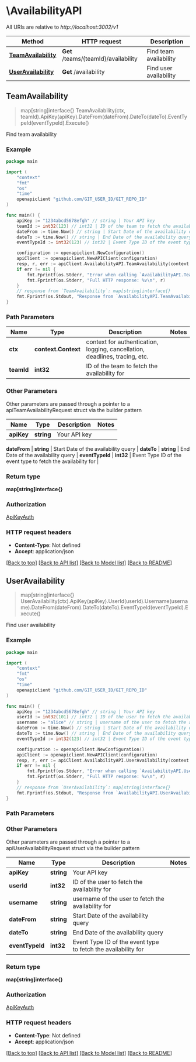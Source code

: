 # \AvailabilityAPI

All URIs are relative to *http://localhost:3002/v1*

Method | HTTP request | Description
------------- | ------------- | -------------
[**TeamAvailability**](AvailabilityAPI.md#TeamAvailability) | **Get** /teams/{teamId}/availability | Find team availability
[**UserAvailability**](AvailabilityAPI.md#UserAvailability) | **Get** /availability | Find user availability



## TeamAvailability

> map[string]interface{} TeamAvailability(ctx, teamId).ApiKey(apiKey).DateFrom(dateFrom).DateTo(dateTo).EventTypeId(eventTypeId).Execute()

Find team availability

### Example

```go
package main

import (
    "context"
    "fmt"
    "os"
    "time"
    openapiclient "github.com/GIT_USER_ID/GIT_REPO_ID"
)

func main() {
    apiKey := "1234abcd5678efgh" // string | Your API key
    teamId := int32(123) // int32 | ID of the team to fetch the availability for
    dateFrom := time.Now() // string | Start Date of the availability query (optional)
    dateTo := time.Now() // string | End Date of the availability query (optional)
    eventTypeId := int32(123) // int32 | Event Type ID of the event type to fetch the availability for (optional)

    configuration := openapiclient.NewConfiguration()
    apiClient := openapiclient.NewAPIClient(configuration)
    resp, r, err := apiClient.AvailabilityAPI.TeamAvailability(context.Background(), teamId).ApiKey(apiKey).DateFrom(dateFrom).DateTo(dateTo).EventTypeId(eventTypeId).Execute()
    if err != nil {
        fmt.Fprintf(os.Stderr, "Error when calling `AvailabilityAPI.TeamAvailability``: %v\n", err)
        fmt.Fprintf(os.Stderr, "Full HTTP response: %v\n", r)
    }
    // response from `TeamAvailability`: map[string]interface{}
    fmt.Fprintf(os.Stdout, "Response from `AvailabilityAPI.TeamAvailability`: %v\n", resp)
}
```

### Path Parameters


Name | Type | Description  | Notes
------------- | ------------- | ------------- | -------------
**ctx** | **context.Context** | context for authentication, logging, cancellation, deadlines, tracing, etc.
**teamId** | **int32** | ID of the team to fetch the availability for | 

### Other Parameters

Other parameters are passed through a pointer to a apiTeamAvailabilityRequest struct via the builder pattern


Name | Type | Description  | Notes
------------- | ------------- | ------------- | -------------
 **apiKey** | **string** | Your API key | 

 **dateFrom** | **string** | Start Date of the availability query | 
 **dateTo** | **string** | End Date of the availability query | 
 **eventTypeId** | **int32** | Event Type ID of the event type to fetch the availability for | 

### Return type

**map[string]interface{}**

### Authorization

[ApiKeyAuth](../README.md#ApiKeyAuth)

### HTTP request headers

- **Content-Type**: Not defined
- **Accept**: application/json

[[Back to top]](#) [[Back to API list]](../README.md#documentation-for-api-endpoints)
[[Back to Model list]](../README.md#documentation-for-models)
[[Back to README]](../README.md)


## UserAvailability

> map[string]interface{} UserAvailability(ctx).ApiKey(apiKey).UserId(userId).Username(username).DateFrom(dateFrom).DateTo(dateTo).EventTypeId(eventTypeId).Execute()

Find user availability

### Example

```go
package main

import (
    "context"
    "fmt"
    "os"
    "time"
    openapiclient "github.com/GIT_USER_ID/GIT_REPO_ID"
)

func main() {
    apiKey := "1234abcd5678efgh" // string | Your API key
    userId := int32(101) // int32 | ID of the user to fetch the availability for (optional)
    username := "alice" // string | username of the user to fetch the availability for (optional)
    dateFrom := time.Now() // string | Start Date of the availability query (optional)
    dateTo := time.Now() // string | End Date of the availability query (optional)
    eventTypeId := int32(123) // int32 | Event Type ID of the event type to fetch the availability for (optional)

    configuration := openapiclient.NewConfiguration()
    apiClient := openapiclient.NewAPIClient(configuration)
    resp, r, err := apiClient.AvailabilityAPI.UserAvailability(context.Background()).ApiKey(apiKey).UserId(userId).Username(username).DateFrom(dateFrom).DateTo(dateTo).EventTypeId(eventTypeId).Execute()
    if err != nil {
        fmt.Fprintf(os.Stderr, "Error when calling `AvailabilityAPI.UserAvailability``: %v\n", err)
        fmt.Fprintf(os.Stderr, "Full HTTP response: %v\n", r)
    }
    // response from `UserAvailability`: map[string]interface{}
    fmt.Fprintf(os.Stdout, "Response from `AvailabilityAPI.UserAvailability`: %v\n", resp)
}
```

### Path Parameters



### Other Parameters

Other parameters are passed through a pointer to a apiUserAvailabilityRequest struct via the builder pattern


Name | Type | Description  | Notes
------------- | ------------- | ------------- | -------------
 **apiKey** | **string** | Your API key | 
 **userId** | **int32** | ID of the user to fetch the availability for | 
 **username** | **string** | username of the user to fetch the availability for | 
 **dateFrom** | **string** | Start Date of the availability query | 
 **dateTo** | **string** | End Date of the availability query | 
 **eventTypeId** | **int32** | Event Type ID of the event type to fetch the availability for | 

### Return type

**map[string]interface{}**

### Authorization

[ApiKeyAuth](../README.md#ApiKeyAuth)

### HTTP request headers

- **Content-Type**: Not defined
- **Accept**: application/json

[[Back to top]](#) [[Back to API list]](../README.md#documentation-for-api-endpoints)
[[Back to Model list]](../README.md#documentation-for-models)
[[Back to README]](../README.md)

